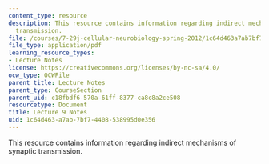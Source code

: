 ```yaml
---
content_type: resource
description: This resource contains information regarding indirect mechanisms of synaptic
  transmission.
file: /courses/7-29j-cellular-neurobiology-spring-2012/1c64d463a7ab7bf74408538995d0e356_MIT7_29JS12_lecture9.pdf
file_type: application/pdf
learning_resource_types:
- Lecture Notes
license: https://creativecommons.org/licenses/by-nc-sa/4.0/
ocw_type: OCWFile
parent_title: Lecture Notes
parent_type: CourseSection
parent_uid: c18fbdf6-570a-61ff-8377-ca8c8a2ce508
resourcetype: Document
title: Lecture 9 Notes
uid: 1c64d463-a7ab-7bf7-4408-538995d0e356
---
```

This resource contains information regarding indirect mechanisms of synaptic transmission.
